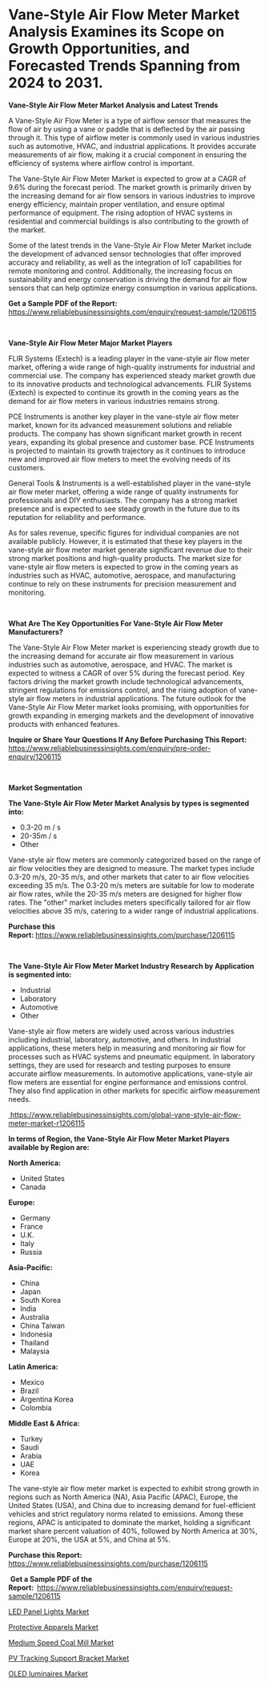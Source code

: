 <p><h1>Vane-Style Air Flow Meter Market Analysis Examines its Scope on Growth Opportunities, and Forecasted Trends Spanning from 2024 to 2031.</h1></p><p><strong>Vane-Style Air Flow Meter Market Analysis and Latest Trends</strong></p>
<p><p>A Vane-Style Air Flow Meter is a type of airflow sensor that measures the flow of air by using a vane or paddle that is deflected by the air passing through it. This type of airflow meter is commonly used in various industries such as automotive, HVAC, and industrial applications. It provides accurate measurements of air flow, making it a crucial component in ensuring the efficiency of systems where airflow control is important.</p><p>The Vane-Style Air Flow Meter Market is expected to grow at a CAGR of 9.6% during the forecast period. The market growth is primarily driven by the increasing demand for air flow sensors in various industries to improve energy efficiency, maintain proper ventilation, and ensure optimal performance of equipment. The rising adoption of HVAC systems in residential and commercial buildings is also contributing to the growth of the market.</p><p>Some of the latest trends in the Vane-Style Air Flow Meter Market include the development of advanced sensor technologies that offer improved accuracy and reliability, as well as the integration of IoT capabilities for remote monitoring and control. Additionally, the increasing focus on sustainability and energy conservation is driving the demand for air flow sensors that can help optimize energy consumption in various applications.</p></p>
<p><strong>Get a Sample PDF of the Report:&nbsp;</strong> <a href="https://www.reliablebusinessinsights.com/enquiry/request-sample/1206115">https://www.reliablebusinessinsights.com/enquiry/request-sample/1206115</a></p>
<p>&nbsp;</p>
<p><strong>Vane-Style Air Flow Meter Major Market Players</strong></p>
<p><p>FLIR Systems (Extech) is a leading player in the vane-style air flow meter market, offering a wide range of high-quality instruments for industrial and commercial use. The company has experienced steady market growth due to its innovative products and technological advancements. FLIR Systems (Extech) is expected to continue its growth in the coming years as the demand for air flow meters in various industries remains strong.</p><p>PCE Instruments is another key player in the vane-style air flow meter market, known for its advanced measurement solutions and reliable products. The company has shown significant market growth in recent years, expanding its global presence and customer base. PCE Instruments is projected to maintain its growth trajectory as it continues to introduce new and improved air flow meters to meet the evolving needs of its customers.</p><p>General Tools & Instruments is a well-established player in the vane-style air flow meter market, offering a wide range of quality instruments for professionals and DIY enthusiasts. The company has a strong market presence and is expected to see steady growth in the future due to its reputation for reliability and performance.</p><p>As for sales revenue, specific figures for individual companies are not available publicly. However, it is estimated that these key players in the vane-style air flow meter market generate significant revenue due to their strong market positions and high-quality products. The market size for vane-style air flow meters is expected to grow in the coming years as industries such as HVAC, automotive, aerospace, and manufacturing continue to rely on these instruments for precision measurement and monitoring.</p></p>
<p>&nbsp;</p>
<p><strong>What Are The Key Opportunities For Vane-Style Air Flow Meter Manufacturers?</strong></p>
<p><p>The Vane-Style Air Flow Meter market is experiencing steady growth due to the increasing demand for accurate air flow measurement in various industries such as automotive, aerospace, and HVAC. The market is expected to witness a CAGR of over 5% during the forecast period. Key factors driving the market growth include technological advancements, stringent regulations for emissions control, and the rising adoption of vane-style air flow meters in industrial applications. The future outlook for the Vane-Style Air Flow Meter market looks promising, with opportunities for growth expanding in emerging markets and the development of innovative products with enhanced features.</p></p>
<p><strong>Inquire or Share Your Questions If Any Before Purchasing This Report:</strong> <a href="https://www.reliablebusinessinsights.com/enquiry/pre-order-enquiry/1206115">https://www.reliablebusinessinsights.com/enquiry/pre-order-enquiry/1206115</a></p>
<p>&nbsp;</p>
<p><strong>Market Segmentation</strong></p>
<p><strong>The Vane-Style Air Flow Meter Market Analysis by types is segmented into:</strong></p>
<p><ul><li>0.3-20 m / s</li><li>20-35m / s</li><li>Other</li></ul></p>
<p><p>Vane-style air flow meters are commonly categorized based on the range of air flow velocities they are designed to measure. The market types include 0.3-20 m/s, 20-35 m/s, and other markets that cater to air flow velocities exceeding 35 m/s. The 0.3-20 m/s meters are suitable for low to moderate air flow rates, while the 20-35 m/s meters are designed for higher flow rates. The "other" market includes meters specifically tailored for air flow velocities above 35 m/s, catering to a wider range of industrial applications.</p></p>
<p><strong>Purchase this Report:&nbsp;</strong><a href="https://www.reliablebusinessinsights.com/purchase/1206115">https://www.reliablebusinessinsights.com/purchase/1206115</a></p>
<p>&nbsp;</p>
<p><strong>The Vane-Style Air Flow Meter Market Industry Research by Application is segmented into:</strong></p>
<p><ul><li>Industrial</li><li>Laboratory</li><li>Automotive</li><li>Other</li></ul></p>
<p><p>Vane-style air flow meters are widely used across various industries including industrial, laboratory, automotive, and others. In industrial applications, these meters help in measuring and monitoring air flow for processes such as HVAC systems and pneumatic equipment. In laboratory settings, they are used for research and testing purposes to ensure accurate airflow measurements. In automotive applications, vane-style air flow meters are essential for engine performance and emissions control. They also find application in other markets for specific airflow measurement needs.</p></p>
<p><a href="https://www.reliablebusinessinsights.com/global-vane-style-air-flow-meter-market-r1206115">&nbsp;https://www.reliablebusinessinsights.com/global-vane-style-air-flow-meter-market-r1206115</a></p>
<p><strong>In terms of Region, the Vane-Style Air Flow Meter Market Players available by Region are:</strong></p>
<p>
    <p> <strong> North America: </strong>
        <ul>
            <li>United States</li>
            <li>Canada</li>
        </ul>
        </p> 
    <p> <strong> Europe: </strong>
        <ul>
            <li>Germany</li>
            <li>France</li>
            <li>U.K.</li>
            <li>Italy</li>
            <li>Russia</li>
        </ul>
        </p> 
    <p> <strong> Asia-Pacific: </strong>
        <ul>
            <li>China</li>
            <li>Japan</li>
            <li>South Korea</li>
            <li>India</li>
            <li>Australia</li>
            <li>China Taiwan</li>
            <li>Indonesia</li>
            <li>Thailand</li>
            <li>Malaysia</li>
        </ul>
        </p> 
    <p> <strong> Latin America: </strong>
        <ul>
            <li>Mexico</li>
            <li>Brazil</li>
            <li>Argentina Korea</li>
            <li>Colombia</li>
        </ul>
        </p> 
    <p> <strong> Middle East & Africa: </strong>
        <ul>
            <li>Turkey</li>
            <li>Saudi</li>
            <li>Arabia</li>
            <li>UAE</li>
            <li>Korea</li>
        </ul>
    </p>
    </p>
<p><p>The vane-style air flow meter market is expected to exhibit strong growth in regions such as North America (NA), Asia Pacific (APAC), Europe, the United States (USA), and China due to increasing demand for fuel-efficient vehicles and strict regulatory norms related to emissions. Among these regions, APAC is anticipated to dominate the market, holding a significant market share percent valuation of 40%, followed by North America at 30%, Europe at 20%, the USA at 5%, and China at 5%.</p></p>
<p><strong>Purchase this Report: </strong><a href="https://www.reliablebusinessinsights.com/purchase/1206115">https://www.reliablebusinessinsights.com/purchase/1206115</a></p>
<p>&nbsp;<strong>Get a Sample PDF of the Report:&nbsp;&nbsp;</strong><a href="https://www.reliablebusinessinsights.com/enquiry/request-sample/1206115">https://www.reliablebusinessinsights.com/enquiry/request-sample/1206115</a></p>
<p><strong></strong></p>
<p><p><a href="https://medium.com/@staceyhilll48/insights-into-the-led-panel-lights-industry-market-financial-status-market-size-and-revenue-121b6a6366c1">LED Panel Lights Market</a></p><p><a href="https://medium.com/@alicemcglynn2022/protective-apparels-market-forecasts-market-trends-and-impact-analysis-2024-2031-cb3c39ba9b03">Protective Apparels Market</a></p><p><a href="https://github.com/AmbushAL/Market-Research-Report-List-1/blob/main/medium-speed-coal-mill-market.md">Medium Speed Coal Mill Market</a></p><p><a href="https://github.com/gikababa4/Market-Research-Report-List-1/blob/main/pv-tracking-support-bracket-market.md">PV Tracking Support Bracket Market</a></p><p><a href="https://medium.com/@aureliarice/oled-luminaires-industry-analysis-report-its-market-size-share-trends-by-application-region-c9604e4eb39a">OLED luminaires Market</a></p></p>